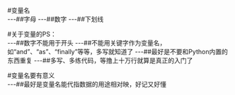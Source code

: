 #变量名  
---##字母 
---##数字 
---##下划线  

#关于变量的PS：  
---##数字不能用于开头 
---##不能用关键字作为变量名，如“and”、“as”、“finally”等等，多写就知道了 
---##最好是不要和Python内置的东西重复
---##多写、多练代码，等撸上十万行就算是真正的入门了  

#变量名要有意义  
---##最好是变量名能代指数据的用途相对映，好记又好懂
